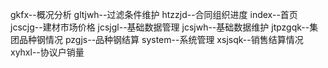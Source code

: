 gkfx--概况分析
gltjwh--过滤条件维护
htzzjd--合同组织进度
index--首页
jcscjg--建材市场价格
jcsjgl--基础数据管理
jcsjwh--基础数据维护
jtpzgqk--集团品种钢情况
pzgjs--品种钢结算
system--系统管理
xsjsqk--销售结算情况
xyhxl--协议户销量